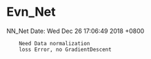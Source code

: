 # Evn_Net
NN_Net
Date:   Wed Dec 26 17:06:49 2018 +0800
        
        Need Data normalization
        loss Error, no GradientDescent
